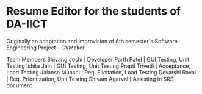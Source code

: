 # Resume Editor for the students of DA-IICT

Originally an adaptation and improvision of 6th semester's Software Engineering Project - CVMaker

Team Members
Shivang Joshi   |   Developer
Parth Patel     |   GUI Testing, Unit Testing
Ishita Jain     |   GUI Testing, Unit Testing
Prapti Trivedi  |   Acceptance, Load Testing
Jalansh Munshi  |   Req. Elicitation, Load Testing
Devarshi Raval  |   Req. Prioritization, Unit Testing
Shivam Agarval  |   Assisting in SRS document 
